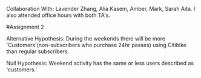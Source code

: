 Collaboration With: Lavender Zhang, Alia Kasem, Amber, Mark, Sarah Aita. I also attended office hours with both TA's.


#Assignment 2

Alternative Hypothesis: During the weekends there will be more 'Customers'(non-subscribers who purchase 24hr passes) using Citibike than regular subscribers. 

Null Hypothesis: Weekend activity has the same or less users described as 'customers.'

